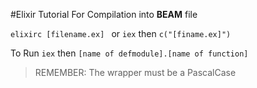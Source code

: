 #Elixir Tutorial
For Compilation into <b>BEAM</b> file
 
```elixirc [filename.ex] ``` 
or 
```iex``` then ``` c("[finame.ex]") ```

To Run
```iex```  then ```[name of defmodule].[name of function]``` 

>REMEMBER: The wrapper must be a PascalCase